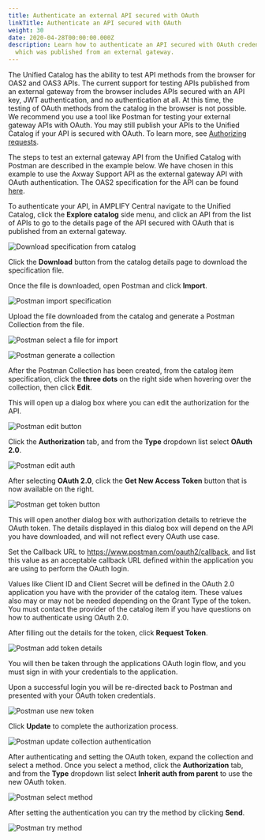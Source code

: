 ```yaml
---
title: Authenticate an external API secured with OAuth
linkTitle: Authenticate an API secured with OAuth
weight: 30
date: 2020-04-28T00:00:00.000Z
description: Learn how to authenticate an API secured with OAuth credentials,
  which was published from an external gateway.
---
```

The Unified Catalog has the ability to test API methods from the browser for OAS2 and OAS3 APIs. The current support for testing APIs published from an external gateway from the browser includes APIs secured with an API key, JWT authentication, and no authentication at all. At this time, the testing of OAuth methods from the catalog in the browser is not possible. We recommend you use a tool like Postman for testing your external gateway APIs with OAuth. You may still publish your APIs to the Unified Catalog if your API is secured with OAuth. To learn more, see [Authorizing requests](https://learning.postman.com/docs/postman/sending-api-requests/authorization/#oauth-20).

The steps to test an external gateway API from the Unified Catalog with Postman are described in the example below. We have chosen in this example to use the Axway Support API as the external gateway API with OAuth authentication. The OAS2 specification for the API can be found [here](https://apis-developer.axway.com/index.php?option=com_apiportal&view=apitester&usage=api&tab=tests&apiId=da355fc4-484e-44a3-b436-965ffc377031&menuId=152&managerId=1&renderTool=2&type=rest&apiVersion=1.1.7).

To authenticate your API, in AMPLIFY Central navigate to the Unified Catalog, click the **Explore catalog** side menu, and click an API from the list of APIs to go to the details page of the API secured with OAuth that is published from an external gateway.

![Download specification from catalog](/Images/central/catalog/catalog-details.png)

Click the **Download** button from the catalog details page to download the specification file.

Once the file is downloaded, open Postman and click **Import**.

![Postman import specification](/Images/central/catalog/postman-import.png)

Upload the file downloaded from the catalog and generate a Postman Collection from the file.

![Postman select a file for import](/Images/central/catalog/postman-select-file.png)

![Postman generate a collection](/Images/central/catalog/postman-generate-collection.png)

After the Postman Collection has been created, from the catalog item specification, click the **three dots** on the right side when hovering over the collection, then click **Edit**.

This will open up a dialog box where you can edit the authorization for the API.

![Postman edit button](/Images/central/catalog/postman-edit-dots.png)

Click the **Authorization** tab, and from the **Type** dropdown list select **OAuth 2.0**.

![Postman edit auth](/Images/central/catalog/postman-edit-auth.png)

After selecting **OAuth 2.0**, click the **Get New Access Token** button that is now available on the right.

![Postman get token button](/Images/central/catalog/postman-get-token-button.png)

This will open another dialog box with authorization details to retrieve the OAuth token. The details displayed in this dialog box will depend on the API you have downloaded, and will not reflect every OAuth use case.

Set the Callback URL to <https://www.postman.com/oauth2/callback>, and list this value as an acceptable callback URL defined within the application you are using to perform the OAuth login.

Values like Client ID and Client Secret will be defined in the OAuth 2.0 application you have with the provider of the catalog item. These values also may or may not be needed depending on the Grant Type of the token.  You must contact the provider of the catalog item if you have questions on how to authenticate using OAuth 2.0.

After filling out the details for the token, click **Request Token**.

![Postman add token details](/Images/central/catalog/postman-token-details.png)

You will then be taken through the applications OAuth login flow, and you must sign in with your credentials to the application.

Upon a successful login you will be re-directed back to Postman and presented with your OAuth token credentials.

![Postman use new token](/Images/central/catalog/postman-use-token.png)

Click **Update** to complete the authorization process.

![Postman update collection authentication](/Images/central/catalog/postman-update-collection-auth.png)

After authenticating and setting the OAuth token, expand the collection and select a method. Once you select a method, click the **Authorization** tab,  and from the **Type** dropdown list select **Inherit auth from parent** to use the new OAuth token.

![Postman select method](/Images/central/catalog/postman-select-method.png)

After setting the authentication you can try the method by clicking **Send**.

![Postman try method](/Images/central/catalog/postman-try-method.png)

